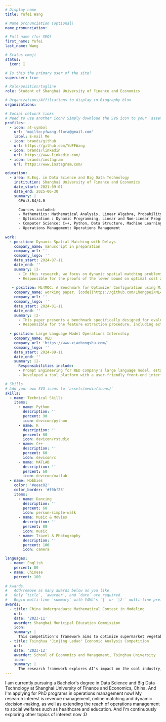 ```yaml
---
# Display name
title: Yufei Wang

# Name pronunciation (optional)
name_pronunciation:

# Full name (for SEO)
first_name: Yufei
last_name: Wang

# Status emoji
status:
  icon: 🍰

# Is this the primary user of the site?
superuser: true

# Role/position/tagline
role: Student of Shanghai University of Finance and Economics

# Organizations/Affiliations to display in Biography blox
organizations:

# Social network links
# Need to use another icon? Simply download the SVG icon to your `assets/media/icons/` folder.
profiles:
  - icon: at-symbol
    url: 'mailto:yfwang.flora@gmail.com'
    label: E-mail Me
  - icon: brands/github
    url: https://github.com/YUFFWang
  - icon: brands/linkedin
    url: https://www.linkedin.com/
  - icon: brands/instagram
    url: https://www.instagram.com/

education:
  - area: B.Eng. in Data Science and Big Data Technology
    institution: Shanghai University of Finance and Economics
    date_start: 2021-09-01
    date_end: 2025-06-30
    summary: |
      GPA:3.84/4.0

      Courses included:
      - Mathematics: Mathematical Analysis, Linear Algebra, Probability Theory, Mathematical Statistics, High Dimensional Data Analysis, Stochastic Processes
      - Optimization : Dynamic Programming, Linear and Non-Linear Programming, Advanced Operations Research (Convex Optimization), Game Theory
      - Computer Science: C++, Python, Data Structure, Machine Learning, Deep Learning, Algorithm Design and Analysis, Discrete Mathematics
      - Operations Management: Operations Management
 
work:
  - position: Dynamic Spatial Matching with Delays
    company_name: manuscript in preparation
    company_url: ''
    company_logo: ''
    date_start: 2024-07-11
    date_end: ''
    summary: |2-
      - In this research, we focus on dynamic spatial matching problems where requests arrive stochastically, such as in car-pooling platforms. The key issue explored is the trade-off between delaying matching decisions to increase market thickness and the associated increase in user waiting times. We propose four matching policies—Greedy, Radius, Batching, and Partition—which offer constant competitive ratios in comparison to the optimal offline solution. Our work provides insights into designing efficient matching policies that balance user satisfaction with market efficiency.
      - Responsible for the proofs of the lower bound on optimal cost and upper bounds on matching policies and competitive analysis. Conduct numerical experiments on synthetic and real datasets for the proposed algorithms.
      
   - position: ML4MOC: A Benchmark for Optimizer Configuration using Machine Learning
    company_name: working paper, [code](https://github.com/Lhongpei/ML4MOC/)
    company_url: ''
    company_logo: ''
    date_start: 2024-01-11
    date_end: ''
    summary: |2-
      - This paper presents a benchmark specifically designed for evaluating machine learning-based approaches to automatic configuration of MIP optimizers. Addressing limitations of existing methods, we provide diverse datasets and a dynamic feature set to enhance model predictive power. This benchmark aims to promote research and improve MIP solver performance for real-world applications.
      - Responsible for the feature extraction procedure, including extraction and processing of static features from the original MILP problems and dynamic features from the COPT solving logs. Undertake part of the machine learning training tasks using Random Forest and Bayes optimization.
      
  - position: Large Language Model Operations Internship
    company_name: RED
    company_url: 'https://www.xiaohongshu.com/'
    company_logo: ''
    date_start: 2024-09-11
    date_end: ''
    summary: |2-
      Responsibilities include:
      - Prompt Engineering for RED Company's large language model, establishing a multi-round critique mechanism to address challenges in self-awareness, casual chat, and creative scenarios during online multi-round conversations. Enhanced the model's capabilities while managing daily maintenance tasks, including extracting and annotating dialogue data, identifying anomalies, and resolving issues.
      - Developed a tool platform with a user-friendly front-end interface, enabling automated data processing and online data management to streamline workflow and improve data processing efficiency.

# Skills
# Add your own SVG icons to `assets/media/icons/`
skills:
  - name: Technical Skills
    items:
      - name: Python
        description: ''
        percent: 90
        icon: devicon/python
      - name: R
        description: ''
        percent: 60
        icon: devicon/rstudio
      - name: C++
        description: ''
        percent: 60
        icon: devicon/c
      - name: MATLAB
        description: ''
        percent: 60
        icon: devicon/matlab
  - name: Hobbies
    color: '#eeac02'
    color_border: '#f0bf23'
    items:
      - name: Dancing
        description: ''
        percent: 60
        icon: person-simple-walk
      - name: Music & Movies
        description: ''
        percent: 80
        icon: music
      - name: Travel & Photography
        description: ''
        percent: 100
        icon: camera

languages:
  - name: English
    percent: 80
  - name: Chinese
    percent: 100
    
# Awards.
#   Add/remove as many awards below as you like.
#   Only `title`, `awarder`, and `date` are required.
#   Begin multi-line `summary` with YAML's `|` or `|2-` multi-line prefix and indent 2 spaces below.
awards:
  - title: China Undergraduate Mathematical Contest in Modeling
    url: 
    date: '2023-11'
    awarder: Shanghai Municipal Education Commission
    icon: 
    summary: |
      This competition's framework aims to optimize supermarket vegetable pricing, ordering, and assortment decisions. To address this, a multi-stage model is used, combining time series and correlation analysis with mixed-integer programming and MNL choice models. We begin by identifying product interdependencies, then simulate risk-cost benefits for ordering strategies using clustering and historical data, and finally integrate optimization techniques to maximize profitability through product selection.
  - title: Tsinghua "Jinjing Ledao" Economic Analysis Competition
    url: 
    date: '2023-12'
    awarder: School of Economics and Management, Tsinghua University
    icon: 
    summary: |
      The research framework explores AI's impact on the coal industry, focusing on supply, extraction, and utilization segments. It involves modeling and empirical analysis of these segments, a case study of the 'Huawei + Guoneng Shendong' partnership, and an assessment of policy effects on smart mining using a DID model. Industry-level impacts are evaluated with a multiple nonlinear regression model that incorporates LMDI decomposition and mediator variables to examine AI's influence on mortality rates, efficiency, and energy consumption.
---
```


I am currently pursuing a Bachelor's degree in Data Science and Big Data Technology at Shanghai University of Finance and Economics, China. And I'm applying for PhD programs in operations management now! My research interest is revenue management, online matching and dynamic decision-making, as well as extending the reach of operations management to social welfares such as healthcare and education. And I'm continuously exploring other topics of interest now :D
